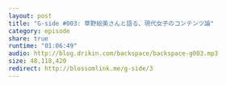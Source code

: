 ```yaml
---
layout: post
title: "G-side #003: 草野絵美さんと語る、現代女子のコンテンツ論"
category: episode
share: true
runtime: "01:06:49"
audio: http://blog.drikin.com/backspace/backspace-g003.mp3
size: 48,118,420
redirect: http://blossomlink.me/g-side/3
---
```

